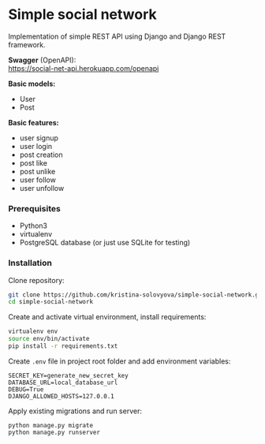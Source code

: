 # Simple social network
Implementation of simple REST API using Django and Django REST framework.

**Swagger** (OpenAPI):  
https://social-net-api.herokuapp.com/openapi  

**Basic models:**
* User
* Post

**Basic features:**
* user signup
* user login
* post creation
* post like
* post unlike
* user follow
* user unfollow

### Prerequisites
* Python3
* virtualenv
* PostgreSQL database (or just use SQLite for testing)

### Installation

Clone repository:
```bash
git clone https://github.com/kristina-solovyova/simple-social-network.git
cd simple-social-network
```

Create and activate virtual environment, install requirements:
```bash
virtualenv env
source env/bin/activate
pip install -r requirements.txt
```

Create `.env` file in project root folder and add environment variables:
```
SECRET_KEY=generate_new_secret_key
DATABASE_URL=local_database_url
DEBUG=True
DJANGO_ALLOWED_HOSTS=127.0.0.1
```

Apply existing migrations and run server:
```
python manage.py migrate
python manage.py runserver
```
